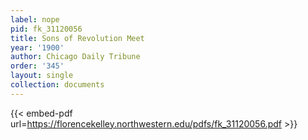 ```yaml
---
label: nope
pid: fk_31120056
title: Sons of Revolution Meet
year: '1900'
author: Chicago Daily Tribune
order: '345'
layout: single
collection: documents
---
```



{{< embed-pdf url=https://florencekelley.northwestern.edu/pdfs/fk_31120056.pdf >}}